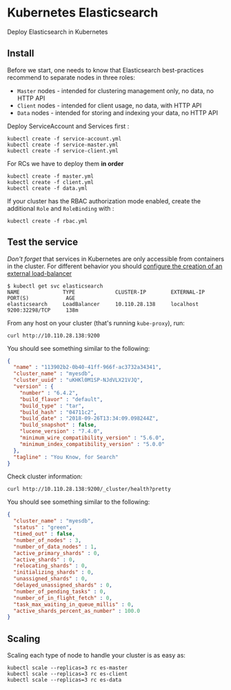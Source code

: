 # Kubernetes Elasticsearch
 Deploy Elasticsearch in Kubernetes

## Install

Before we start, one needs to know that Elasticsearch best-practices recommend to separate nodes in three roles:
* `Master` nodes - intended for clustering management only, no data, no HTTP API
* `Client` nodes - intended for client usage, no data, with HTTP API
* `Data` nodes - intended for storing and indexing your data, no HTTP API

Deploy ServiceAccount and Services first :

```
kubectl create -f service-account.yml
kubectl create -f service-master.yml
kubectl create -f service-client.yml
```

For RCs we have to deploy them **in order**

```
kubectl create -f master.yml
kubectl create -f client.yml
kubectl create -f data.yml
```

If your cluster has the RBAC authorization mode enabled, create the additional `Role` and `RoleBinding` with :

```
kubectl create -f rbac.yml
```

## Test the service

*Don't forget* that services in Kubernetes are only accessible from containers in the cluster. For different behavior you should [configure the creation of an external load-balancer](https://kubernetes.io/docs/concepts/services-networking/service/#loadbalancer)

```
$ kubectl get svc elasticsearch
NAME              TYPE             CLUSTER-IP        EXTERNAL-IP     PORT(S)            AGE
elasticsearch     LoadBalancer     10.110.28.138     localhost       9200:32298/TCP     138m
```

From any host on your cluster (that's running `kube-proxy`), run:

```
curl http://10.110.28.138:9200
```

You should see something similar to the following:


```json
{
  "name" : "113902b2-0b40-41ff-966f-ac3732a34341",
  "cluster_name" : "myesdb",
  "cluster_uuid" : "uKHKl0M1SP-NJdVLX21VJQ",
  "version" : {
    "number" : "6.4.2",
    "build_flavor" : "default",
    "build_type" : "tar",
    "build_hash" : "04711c2",
    "build_date" : "2018-09-26T13:34:09.098244Z",
    "build_snapshot" : false,
    "lucene_version" : "7.4.0",
    "minimum_wire_compatibility_version" : "5.6.0",
    "minimum_index_compatibility_version" : "5.0.0"
  },
  "tagline" : "You Know, for Search"
}
```

Check cluster information:


```
curl http://10.110.28.138:9200/_cluster/health?pretty
```

You should see something similar to the following:

```json
{
  "cluster_name" : "myesdb",
  "status" : "green",
  "timed_out" : false,
  "number_of_nodes" : 3,
  "number_of_data_nodes" : 1,
  "active_primary_shards" : 0,
  "active_shards" : 0,
  "relocating_shards" : 0,
  "initializing_shards" : 0,
  "unassigned_shards" : 0,
  "delayed_unassigned_shards" : 0,
  "number_of_pending_tasks" : 0,
  "number_of_in_flight_fetch" : 0,
  "task_max_waiting_in_queue_millis" : 0,
  "active_shards_percent_as_number" : 100.0
}
```

## Scaling

Scaling each type of node to handle your cluster is as easy as:

```
kubectl scale --replicas=3 rc es-master
kubectl scale --replicas=3 rc es-client
kubectl scale --replicas=3 rc es-data
```
